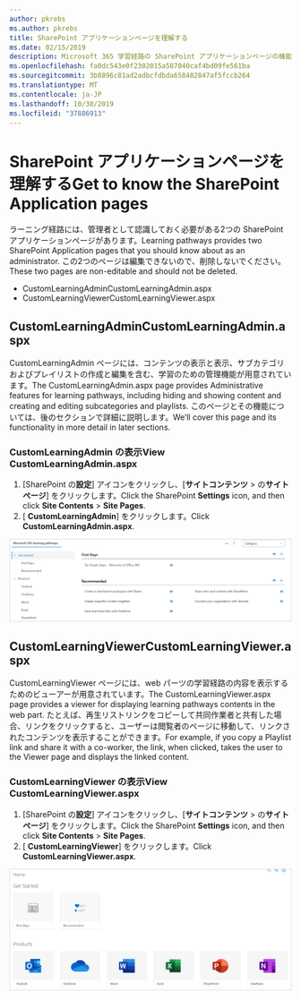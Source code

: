 ```yaml
---
author: pkrebs
ms.author: pkrebs
title: SharePoint アプリケーションページを理解する
ms.date: 02/15/2019
description: Microsoft 365 学習経路の SharePoint アプリケーションページの機能について説明します。
ms.openlocfilehash: fa0dc543e0f2302015a587040caf4bd09fe561ba
ms.sourcegitcommit: 3b8896c81ad2adbcfdbda658482847af5fccb264
ms.translationtype: MT
ms.contentlocale: ja-JP
ms.lasthandoff: 10/30/2019
ms.locfileid: "37886913"
---
```

# <a name="get-to-know-the-sharepoint-application-pages"></a><span data-ttu-id="f726c-103">SharePoint アプリケーションページを理解する</span><span class="sxs-lookup"><span data-stu-id="f726c-103">Get to know the SharePoint Application pages</span></span>

<span data-ttu-id="f726c-104">ラーニング経路には、管理者として認識しておく必要がある2つの SharePoint アプリケーションページがあります。</span><span class="sxs-lookup"><span data-stu-id="f726c-104">Learning pathways provides two SharePoint Application pages that you should know about as an administrator.</span></span> <span data-ttu-id="f726c-105">この2つのページは編集できないので、削除しないでください。</span><span class="sxs-lookup"><span data-stu-id="f726c-105">These two pages are non-editable and should not be deleted.</span></span> 

- <span data-ttu-id="f726c-106">CustomLearningAdmin</span><span class="sxs-lookup"><span data-stu-id="f726c-106">CustomLearningAdmin.aspx</span></span>
- <span data-ttu-id="f726c-107">CustomLearningViewer</span><span class="sxs-lookup"><span data-stu-id="f726c-107">CustomLearningViewer.aspx</span></span>

## <a name="customlearningadminaspx"></a><span data-ttu-id="f726c-108">CustomLearningAdmin</span><span class="sxs-lookup"><span data-stu-id="f726c-108">CustomLearningAdmin.aspx</span></span>

<span data-ttu-id="f726c-109">CustomLearningAdmin ページには、コンテンツの表示と表示、サブカテゴリおよびプレイリストの作成と編集を含む、学習のための管理機能が用意されています。</span><span class="sxs-lookup"><span data-stu-id="f726c-109">The CustomLearningAdmin.aspx page provides Administrative features for learning pathways, including hiding and showing content and creating and editing subcategories and playlists.</span></span> <span data-ttu-id="f726c-110">このページとその機能については、後のセクションで詳細に説明します。</span><span class="sxs-lookup"><span data-stu-id="f726c-110">We’ll cover this page and its functionality in more detail in later sections.</span></span>

### <a name="view-customlearningadminaspx"></a><span data-ttu-id="f726c-111">CustomLearningAdmin の表示</span><span class="sxs-lookup"><span data-stu-id="f726c-111">View CustomLearningAdmin.aspx</span></span>

1. <span data-ttu-id="f726c-112">[SharePoint の**設定**] アイコンをクリックし、[**サイトコンテンツ** > の**サイトページ**] をクリックします。</span><span class="sxs-lookup"><span data-stu-id="f726c-112">Click the SharePoint **Settings** icon, and then click **Site Contents** > **Site Pages**.</span></span> 
2. <span data-ttu-id="f726c-113">[ **CustomLearningAdmin**] をクリックします。</span><span class="sxs-lookup"><span data-stu-id="f726c-113">Click **CustomLearningAdmin.aspx**.</span></span> 

![cg-adminapppage](media/cg-adminapppage.png)

## <a name="customlearningvieweraspx"></a><span data-ttu-id="f726c-115">CustomLearningViewer</span><span class="sxs-lookup"><span data-stu-id="f726c-115">CustomLearningViewer.aspx</span></span>
<span data-ttu-id="f726c-116">CustomLearningViewer ページには、web パーツの学習経路の内容を表示するためのビューアーが用意されています。</span><span class="sxs-lookup"><span data-stu-id="f726c-116">The CustomLearningViewer.aspx page provides a viewer for displaying learning pathways contents in the web part.</span></span> <span data-ttu-id="f726c-117">たとえば、再生リストリンクをコピーして共同作業者と共有した場合、リンクをクリックすると、ユーザーは閲覧者のページに移動して、リンクされたコンテンツを表示することができます。</span><span class="sxs-lookup"><span data-stu-id="f726c-117">For example, if you copy a Playlist link and share it with a co-worker, the link, when clicked, takes the user to the Viewer page and displays the linked content.</span></span> 

### <a name="view-customlearningvieweraspx"></a><span data-ttu-id="f726c-118">CustomLearningViewer の表示</span><span class="sxs-lookup"><span data-stu-id="f726c-118">View CustomLearningViewer.aspx</span></span>

1. <span data-ttu-id="f726c-119">[SharePoint の**設定**] アイコンをクリックし、[**サイトコンテンツ** > の**サイトページ**] をクリックします。</span><span class="sxs-lookup"><span data-stu-id="f726c-119">Click the SharePoint **Settings** icon, and then click **Site Contents** > **Site Pages**.</span></span> 
2. <span data-ttu-id="f726c-120">[ **CustomLearningViewer**] をクリックします。</span><span class="sxs-lookup"><span data-stu-id="f726c-120">Click **CustomLearningViewer.aspx**.</span></span> 

![cg-viewerapppage](media/cg-viewerapppage.png)

